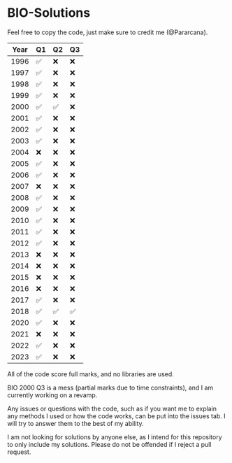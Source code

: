 # BIO-Solutions

Feel free to copy the code, just make sure to credit me (@Pararcana).

|Year| Q1| Q2| Q3|
|---|---|---|---|
|1996|✅|❌|❌|
|1997|✅|❌|❌|
|1998|✅|❌|❌|
|1999|✅|❌|❌|
|2000|✅|✅|❌|
|2001|✅|❌|❌|
|2002|✅|❌|❌|
|2003|✅|❌|❌|
|2004|❌|❌|❌|
|2005|✅|❌|❌|
|2006|✅|❌|❌|
|2007|❌|❌|❌|
|2008|✅|❌|❌|
|2009|✅|❌|❌|
|2010|✅|❌|❌|
|2011|✅|❌|❌|
|2012|✅|❌|❌|
|2013|❌|❌|❌|
|2014|❌|❌|❌|
|2015|❌|❌|❌|
|2016|❌|❌|❌|
|2017|✅|❌|❌|
|2018|✅|✅|✅|
|2020|✅|❌|❌|
|2021|❌|❌|❌|
|2022|✅|❌|❌|
|2023|✅|❌|❌|

All of the code score full marks, and no libraries are used.

BIO 2000 Q3 is a mess (partial marks due to time constraints), and I am currently working on a revamp.

Any issues or questions with the code, such as if you want me to explain any methods I used or how the code works, can be put into the issues tab. I will try to answer them to the best of my ability.

I am not looking for solutions by anyone else, as I intend for this repository to only include my solutions. Please do not be offended if I reject a pull request.
